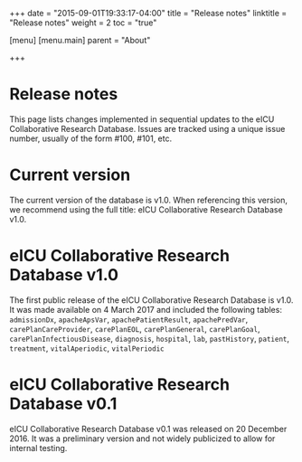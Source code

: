 +++
date = "2015-09-01T19:33:17-04:00"
title = "Release notes"
linktitle = "Release notes"
weight = 2
toc = "true"

[menu]
  [menu.main]
    parent = "About"

+++

# Release notes

This page lists changes implemented in sequential updates to the eICU Collaborative Research Database. Issues are tracked using a unique issue number, usually of the form #100, #101, etc.

# Current version

The current version of the database is v1.0. When referencing this version, we recommend using the full title: eICU Collaborative Research Database v1.0.

# eICU Collaborative Research Database v1.0

The first public release of the eICU Collaborative Research Database is v1.0. It was made available on 4 March 2017 and included the following tables: `admissionDx`, `apacheApsVar`, `apachePatientResult`, `apachePredVar`, `carePlanCareProvider`, `carePlanEOL`, `carePlanGeneral`, `carePlanGoal`, `carePlanInfectiousDisease`, `diagnosis`, `hospital`, `lab`, `pastHistory`, `patient`, `treatment`, `vitalAperiodic`, `vitalPeriodic`

# eICU Collaborative Research Database v0.1

eICU Collaborative Research Database v0.1 was released on 20 December 2016. It was a preliminary version and not widely publicized to allow for internal testing.
